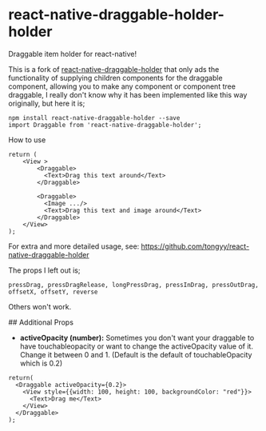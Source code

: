 # react-native-draggable-holder-holder

Draggable item holder for react-native!

This is a fork of [react-native-draggable-holder](https://github.com/tongyy/react-native-draggable) that only ads the functionality of supplying children components for the draggable component, allowing you to make any component or component tree draggable, I really don't know why it has been implemented like this way originally, but here it is;

```
npm install react-native-draggable-holder --save
import Draggable from 'react-native-draggable-holder';
```
How to use

```
return (
    <View >
        <Draggable>
          <Text>Drag this text around</Text>
        </Draggable>

        <Draggable>
          <Image .../>
          <Text>Drag this text and image around</Text>
        </Draggable>
    </View>
);
```

For extra and more detailed usage, see: <https://github.com/tongyy/react-native-draggable-holder>

The props I left out is;

`pressDrag, pressDragRelease, longPressDrag, pressInDrag, pressOutDrag, offsetX, offsetY, reverse`

Others won't work.

## Additional Props

- **activeOpacity (number):** Sometimes you don't want your draggable to have touchableopacity or want to change the activeOpacity value of it. Change it between 0 and 1. (Default is the default of touchableOpacity which is 0.2)

~~~JS
return(
  <Draggable activeOpacity={0.2}>
    <View style={{width: 100, height: 100, backgroundColor: "red"}}>
      <Text>Drag me</Text>
    </View>
  </Draggable>
);
~~~

